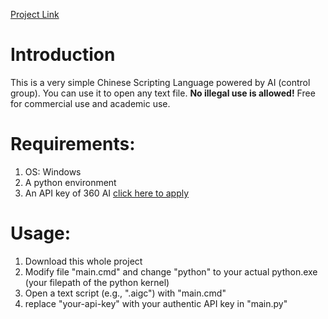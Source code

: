 
[Project Link](https://github.com/Magic-Abracadabra/AI-Chinese-Scripting-Language)

# Introduction
This is a very simple Chinese Scripting Language powered by AI (control group). You can use it to open any text file. **No illegal use is allowed!** Free for commercial use and academic use.

# Requirements:
1. OS: Windows
2. A python environment
3. An API key of 360 AI [click here to apply](https://ai.360.com/open)
# Usage:
1. Download this whole project
2. Modify file "main.cmd" and change "python" to your actual python.exe (your filepath of the python kernel)
3. Open a text script (e.g., ".aigc") with "main.cmd"
4. replace "your-api-key" with your authentic API key in "main.py"
